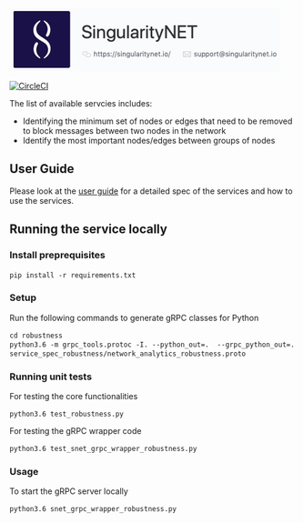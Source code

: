 [![SingnetLogo](docs/assets/singnet-logo.jpg?raw=true "SingularityNET")](https://singularitynet.io/)

[![CircleCI](https://circleci.com/gh/singnet/network-analytics-services.svg?style=svg)](https://circleci.com/gh/singnet/network-analytics-services)

The list of available servcies includes:

- Identifying the minimum set of nodes or edges that need to be removed to block messages between two nodes in the network
- Identify the most important nodes/edges between groups of nodes

## User Guide

Please look at the [user guide](docs/USERGUIDE.md) for a detailed spec of the services and how to use the services.

## Running the service locally

### Install preprequisites

```
pip install -r requirements.txt
```

### Setup

Run the following commands to generate gRPC classes for Python

```
cd robustness
python3.6 -m grpc_tools.protoc -I. --python_out=.  --grpc_python_out=. service_spec_robustness/network_analytics_robustness.proto
```

### Running unit tests

For testing the core functionalities

```
python3.6 test_robustness.py
```

For testing the gRPC wrapper code

```
python3.6 test_snet_grpc_wrapper_robustness.py
```

### Usage

To start the gRPC server locally

```
python3.6 snet_grpc_wrapper_robustness.py
```
